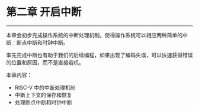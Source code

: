 # 第二章 开启中断

----

本章会初步完成操作系统的中断处理机制。使得操作系统可以相应两种简单的中断：断点中断和时钟中断。

率先完成中断也有助于我们的后续编程，如果出现了编码失误，可以快速获得错误的位置和原因，而不是直接宕机。

本章内容：

- RISC-V 中的中断处理机制
- 中断上下文的保存和恢复
- 处理断点中断和时钟中断